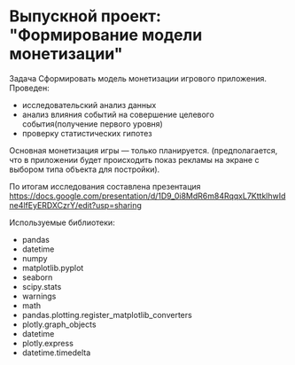 # Выпускной проект: "Формирование модели монетизации"
Задача
Сформировать модель монетизации игрового приложения.
 Проведен:
- исследовательский анализ данных
- анализ влияния событий на совершение целевого события(получение первого уровня)
- проверкy статистических гипотез

Основная монетизация игры — только планируется. (предполагается, что в приложении будет происходить показ рекламы на экране с выбором типа объекта для постройки).

По итогам исследования составлена презентация https://docs.google.com/presentation/d/1D9_0i8MdR6m84RqqxL7KttklhwIdne4lfEyERDXCzrY/edit?usp=sharing

Используемые библиотеки:
- pandas
- datetime
- numpy
- matplotlib.pyplot
- seaborn
- scipy.stats 
- warnings
- math
- pandas.plotting.register_matplotlib_converters
- plotly.graph_objects 
- datetime
- plotly.express
- datetime.timedelta
